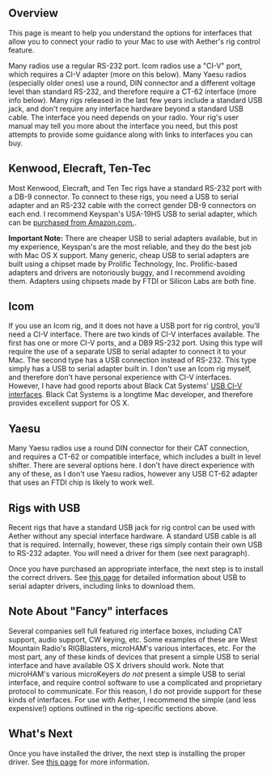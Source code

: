 ## Overview

This page is meant to help you understand the options for interfaces that allow you to connect your radio to your Mac to use with Aether's rig control feature.

Many radios use a regular RS-232 port. Icom radios use a "CI-V" port, which requires a CI-V adapter (more on this below). Many Yaesu radios (especially older ones) use a round, DIN connector and a different voltage level than standard RS-232, and therefore require a CT-62 interface (more info below). Many rigs released in the last few years include a standard USB jack, and don't require any interface hardware beyond a standard USB cable. The interface you need depends on your radio. Your rig's user manual may tell you more about the interface you need, but this post attempts to provide some guidance along with links to interfaces you can buy.

## Kenwood, Elecraft, Ten-Tec

Most Kenwood, Elecraft, and Ten Tec rigs have a standard RS-232 port with a  DB-9 connector. To connect to these rigs, you need a USB to serial adapter and an RS-232 cable with the correct gender DB-9 connectors on each end. I recommend Keyspan's USA-19HS USB to serial adapter, which can be <a href="http://www.amazon.com/gp/product/B0000VYJRY/ref=as_li_qf_sp_asin_tl?ie=UTF8&camp=1789&creative=9325&creativeASIN=B0000VYJRY&linkCode=as2&tag=aether0f-20">purchased from Amazon.com.</a><img src="http://ir-na.amazon-adsystem.com/e/ir?t=aether0f-20&l=as2&o=1&a=B0000VYJRY" width="1" height="1" border="0" alt="" style="border:none !important; margin:0px !important;" />.

**Important Note:** There are cheaper USB to serial adapters available, but in my experience, Keyspan's are the most reliable, and they do the best job with Mac OS X support. Many generic, cheap USB to serial adapters are built using a chipset made by Prolific Technology, Inc. Prolific-based adapters and drivers are notoriously buggy, and I recommend avoiding them. Adapters using chipsets made by FTDI or Silicon Labs are both fine.

## Icom

If you use an Icom rig, and it does not have a USB port for rig control, you'll need a CI-V interface. There are two kinds of CI-V interfaces available. The first has one or more CI-V ports, and a DB9 RS-232 port. Using this type will require the use of a separate USB to serial adapter to connect it to your Mac. The second type has a USB connection instead of RS-232. This type simply has a USB to serial adapter built in. I don't use an Icom rig myself, and therefore don't have personal experience with CI-V interfaces. However, I have had good reports about Black Cat Systems' [USB CI-V interfaces](http://www.blackcatsystems.com/usbciv/usb_icom_ci-v_interface.html). Black Cat Systems is a longtime Mac developer, and therefore provides excellent support for OS X.

## Yaesu

Many Yaesu radios use a round DIN connector for their CAT connection, and requires a CT-62 or compatible interface, which includes a built in level shifter. There are several options here. I don't have direct experience with any of these, as I don't use Yaesu radios, however any USB CT-62 adapter that uses an FTDI chip is likely to work well.

## Rigs with USB

Recent rigs that have a standard USB jack for rig control can be used with Aether without any special interface hardware. A standard USB cable is all that is required. Internally, however, these rigs simply contain their own USB to RS-232 adapter. You _will_ need a driver for them (see next paragraph).

Once you have purchased an appropriate interface, the next step is to install the correct drivers. See [this page](rigdrivers.md) for detailed information about USB to serial adapter drivers, including links to download them.

## Note About "Fancy" interfaces

Several companies sell full featured rig interface boxes, including CAT support, audio support, CW keying, etc. Some examples of these are West Mountain Radio's RIGBlasters, microHAM's various interfaces, etc. For the most part, any of these kinds of devices that present a simple USB to serial interface and have available OS X drivers should work. Note that microHAM's various microKeyers *do not* present a simple USB to serial interface, and require control software to use a complicated and proprietary protocol to communicate. For this reason, I do not provide support for these kinds of interfaces. For use with Aether, I recommend the simple (and less expensive!) options outlined in the rig-specific sections above.

## What's Next

Once you have installed the driver, the next step is installing the proper driver. See [this page](rigdrivers.md) for more information.
